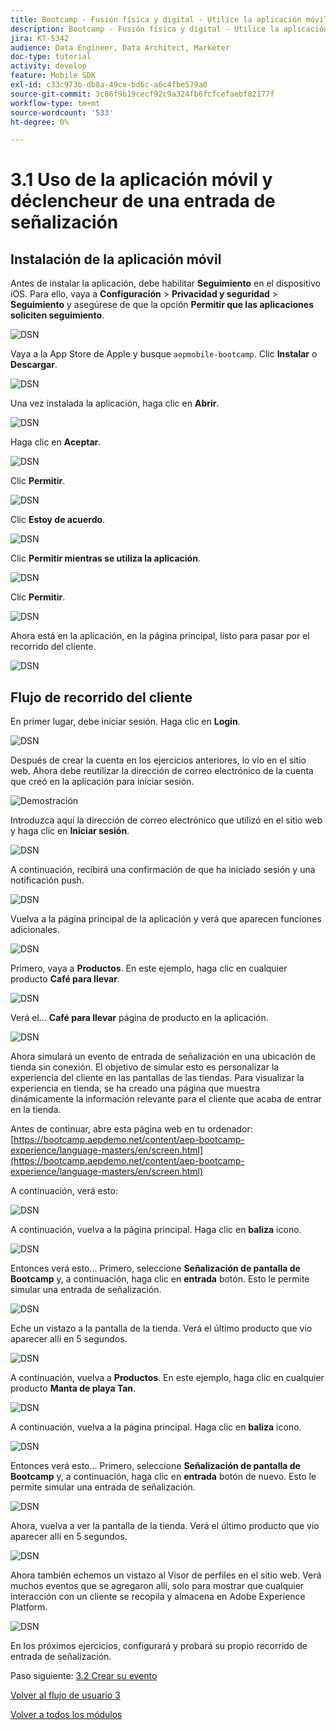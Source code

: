 ```yaml
---
title: Bootcamp - Fusión física y digital - Utilice la aplicación móvil y déclencheur una entrada de señalización
description: Bootcamp - Fusión física y digital - Utilice la aplicación móvil y déclencheur una entrada de señalización
jira: KT-5342
audience: Data Engineer, Data Architect, Marketer
doc-type: tutorial
activity: develop
feature: Mobile SDK
exl-id: c33c973b-db8a-49ce-bd6c-a6c4fbe579a0
source-git-commit: 3c86f9b19cecf92c9a324fb6fcfcefaebf82177f
workflow-type: tm+mt
source-wordcount: '533'
ht-degree: 0%

---
```


# 3.1 Uso de la aplicación móvil y déclencheur de una entrada de señalización

## Instalación de la aplicación móvil

Antes de instalar la aplicación, debe habilitar **Seguimiento** en el dispositivo iOS. Para ello, vaya a **Configuración** > **Privacidad y seguridad** > **Seguimiento** y asegúrese de que la opción **Permitir que las aplicaciones soliciten seguimiento**.

![DSN](./../uc3/images/app4.png)

Vaya a la App Store de Apple y busque `aepmobile-bootcamp`. Clic **Instalar** o **Descargar**.

![DSN](./../uc3/images/app1.png)

Una vez instalada la aplicación, haga clic en **Abrir**.

![DSN](./../uc3/images/app2.png)

Haga clic en **Aceptar**.

![DSN](./../uc3/images/app9.png)

Clic **Permitir**.

![DSN](./../uc3/images/app3.png)

Clic **Estoy de acuerdo**.

![DSN](./../uc3/images/app7.png)

Clic **Permitir mientras se utiliza la aplicación**.

![DSN](./../uc3/images/app8.png)

Clic **Permitir**.

![DSN](./../uc3/images/app5.png)

Ahora está en la aplicación, en la página principal, listo para pasar por el recorrido del cliente.

![DSN](./../uc3/images/app12.png)

## Flujo de recorrido del cliente

En primer lugar, debe iniciar sesión. Haga clic en **Login**.

![DSN](./images/app13.png)

Después de crear la cuenta en los ejercicios anteriores, lo vio en el sitio web. Ahora debe reutilizar la dirección de correo electrónico de la cuenta que creó en la aplicación para iniciar sesión.

![Demostración](./images/pv1.png)

Introduzca aquí la dirección de correo electrónico que utilizó en el sitio web y haga clic en **Iniciar sesión**.

![DSN](./images/app14.png)

A continuación, recibirá una confirmación de que ha iniciado sesión y una notificación push.

![DSN](./images/app15.png)

Vuelva a la página principal de la aplicación y verá que aparecen funciones adicionales.

![DSN](./images/app17.png)

Primero, vaya a **Productos**. En este ejemplo, haga clic en cualquier producto **Café para llevar**.

![DSN](./images/app19.png)

Verá el... **Café para llevar** página de producto en la aplicación.

![DSN](./images/app20.png)

Ahora simulará un evento de entrada de señalización en una ubicación de tienda sin conexión. El objetivo de simular esto es personalizar la experiencia del cliente en las pantallas de las tiendas. Para visualizar la experiencia en tienda, se ha creado una página que muestra dinámicamente la información relevante para el cliente que acaba de entrar en la tienda.

Antes de continuar, abre esta página web en tu ordenador: [https://bootcamp.aepdemo.net/content/aep-bootcamp-experience/language-masters/en/screen.html](https://bootcamp.aepdemo.net/content/aep-bootcamp-experience/language-masters/en/screen.html)

A continuación, verá esto:

![DSN](./images/screen1.png)

A continuación, vuelva a la página principal. Haga clic en **baliza** icono.

![DSN](./images/app23.png)

Entonces verá esto... Primero, seleccione **Señalización de pantalla de Bootcamp** y, a continuación, haga clic en **entrada** botón. Esto le permite simular una entrada de señalización.

![DSN](./images/app21.png)

Eche un vistazo a la pantalla de la tienda. Verá el último producto que vio aparecer allí en 5 segundos.

![DSN](./images/screen2.png)

A continuación, vuelva a **Productos**. En este ejemplo, haga clic en cualquier producto **Manta de playa Tan**.

![DSN](./images/app22.png)

A continuación, vuelva a la página principal. Haga clic en **baliza** icono.

![DSN](./images/app23.png)

Entonces verá esto... Primero, seleccione **Señalización de pantalla de Bootcamp** y, a continuación, haga clic en **entrada** botón de nuevo. Esto le permite simular una entrada de señalización.

![DSN](./images/app21.png)

Ahora, vuelva a ver la pantalla de la tienda. Verá el último producto que vio aparecer allí en 5 segundos.

![DSN](./images/screen3.png)

Ahora también echemos un vistazo al Visor de perfiles en el sitio web. Verá muchos eventos que se agregaron allí, solo para mostrar que cualquier interacción con un cliente se recopila y almacena en Adobe Experience Platform.

![DSN](./images/screen4.png)

En los próximos ejercicios, configurará y probará su propio recorrido de entrada de señalización.

Paso siguiente: [3.2 Crear su evento](./ex2.md)

[Volver al flujo de usuario 3](./uc3.md)

[Volver a todos los módulos](../../overview.md)
